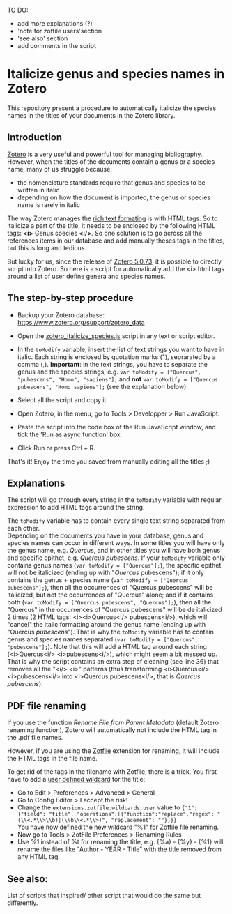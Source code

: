 TO DO:
- add more explanations (?)
- 'note for zotfile users'section
- 'see also' section
- add comments in the script

# Italicize genus and species names in Zotero
This repository present a procedure to automatically italicize the species names in the titles of your documents in the Zotero library.

## Introduction
[Zotero](https://www.zotero.org/) is a very useful and powerful tool for managing bibliography.
However, when the titles of the documents contain a genus or a species name, many of us struggle because:
- the nomenclature standards require that genus and species to be written in italic
- depending on how the document is imported, the genus or species name is rarely in italic

The way Zotero manages the [rich text formating](https://www.zotero.org/support/kb/rich_text_bibliography) is with HTML tags. So to italicize a part of the title, it needs to be enclosed by the following HTML tags: **\<i>** Genus species  **\<i/>**. So one solution is to go across all the references items in our database and add manually theses tags in the titles, but this is long and tedious.

But lucky for us, since the release of [Zotero 5.0.73](https://www.zotero.org/support/5.0_changelog), it is possible to directly script into Zotero.
So here is a script for automatically add the \<i> html tags around a list of user define genera and species names. 

## The step-by-step procedure

- Backup your Zotero database: https://www.zotero.org/support/zotero_data

- Open the [zotero_italicize_species.js](./zotero_italicize_species.js) script in any text or script editor.
- In the `toModify` variable, insert the list of text strings you want to have in italic. Each string is enclosed by quotation marks ("), seprarated by a comma (,). **Important**: in the text strings, you have to separate the genus and the species strings, e.g. `var toModify = ["Quercus", "pubescens", "Homo", "sapiens"];` and **not**  `var toModify = ["Quercus pubescens", "Homo sapiens"];` (see the explanation below).
- Select all the script and copy it.
- Open Zotero, in the menu, go to Tools > Developper > Run JavaScript.
- Paste the script into the code box of the Run JavaScript window, and tick the 'Run as async function' box.
- Click Run or press Ctrl + R.

That's it! Enjoy the time you saved from manually editing all the titles ;)

## Explanations
The script will go through every string in the `toModify` variable with regular expression to add HTML tags around the string.

The `toModify` variable has to contain every single text string separated from each other.  
Depending on the documents you have in your database, genus and species names can occur in different ways. In some titles you will have only the genus name, e.g. _Quercus_, and in other titles you will have both genus and specific epithet, e.g. _Quercus pubescens_. If your `toModify` variable only contains genus names (`var toModify = ["Quercus"];`), the specific epithet will not be italicized (ending up with "_Quercus_ pubescens"); if it only contains the genus + species name (`var toModify = ["Quercus pubescens"];`), then all the occurrences of "Quercus pubescens" will be italicized, but not the occurrences of "Quercus" alone; and if it contains both (`var toModify = ["Quercus pubescens", "Quercus"];`), then all the "Quercus" in the occurrences of "Quercus pubescens" will be de italicized 2 times (2 HTML tags: \<i>\<i>Quercus\<i/> pubescens\<i/>), which will "cancel" the italic formatting around the genus name (ending up with "Quercus _pubescens_"). That is why the `toModify` variable has to contain genus and species names separated (`var toModify = ["Quercus", "pubescens"];`). Note that this will add a HTML tag around each string (\<i>Quercus\<i/> \<i>pubescens\<i/>), which might seem a bit messed up. That is why the script contains an extra step of cleaning (see line 36) that removes all the "\<i/> \<i>" patterns (thus transforming  \<i>Quercus\<i/> \<i>pubescens\<i/> into \<i>Quercus pubescens\<i/>, that is _Quercus pubescens_).

## PDF file renaming

If you use the function _Rename File from Parent Metadata_ (default Zotero renaming function), Zotero will automatically not include the HTML tag in the .pdf file names.

However, if you are using the [Zotfile](http://zotfile.com/) extension for renaming, it will include the HTML tags in the file name.  

To get rid of the tags in the filename with Zotfile, there is a trick. You first have to add a [user defined wildcard](http://zotfile.com/index.html#user-defined-wildcards) for the title:
- Go to Edit > Preferences > Advanced > General
- Go to Config Editor > I accept the risk!
- Change the `extensions.zotfile.wildcards.user` value to `{"1": {"field": "title", "operations":[{"function":"replace","regex": "(\\<.*\\>\\b)|(\\b\\<.*\\>)", "replacement": ""}]}}`  
You have now defined the new wildcard "%1" for Zotfile file renaming.
- Now go to Tools > ZotFile Preferences > Renaming Rules
- Use %1 instead of %t for renaming the title, e.g. {%a} - {%y} - {%1} will rename the files like "Author - YEAR - Title" with the title removed from any HTML tag.


## See also:
List of scripts that inspired/ other script that would do the same but differently.
